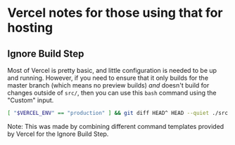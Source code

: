 # Vercel notes for those using that for hosting

## Ignore Build Step
Most of Vercel is pretty basic, and little configuration is needed to be up and running. However, if you need to ensure that it only builds for the master branch (which means no preview builds) _and_ doesn't build for changes outside of `src/`, then you can use this `bash` command using the "Custom" input.

```bash
[ "$VERCEL_ENV" == "production" ] && git diff HEAD^ HEAD --quiet ./src || exit 0
```

Note: This was made by combining different command templates provided by Vercel for the Ignore Build Step.
